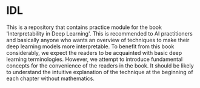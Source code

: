 # IDL
This is a repository that contains practice module for the book 'Interpretability in Deep Learning'. This is recommended to AI practitioners and basically anyone who wants an overview of techniques to make their deep learning models more interpretable. To benefit from this book considerably, we expect the readers to be acquainted with basic deep learning terminologies. However, we attempt to introduce fundamental concepts for the convenience of the readers in the book. It should be likely to understand the intuitive explanation of the technique at the beginning of each chapter without mathematics.
